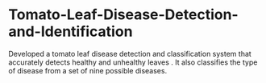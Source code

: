 # Tomato-Leaf-Disease-Detection-and-Identification
Developed a tomato leaf disease detection and classification system that accurately detects healthy and unhealthy leaves . It also classifies the type of disease from a set of nine possible diseases.
